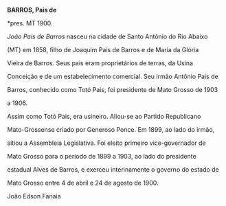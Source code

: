 **BARROS, Pais de**



\*pres. MT 1900.



*João Pais de Barros* nasceu na cidade de Santo Antônio do Rio Abaixo

(MT) em 1858, filho de Joaquim Pais de Barros e de Maria da Glória

Vieira de Barros. Seus pais eram proprietários de terras, da Usina

Conceição e de um estabelecimento comercial. Seu irmão Antônio Pais de

Barros, conhecido como Totó Pais, foi presidente de Mato Grosso de 1903

a 1906.



Assim como Totó Pais, era usineiro. Aliou-se ao Partido Republicano

Mato-Grossense criado por Generoso Ponce. Em 1899, ao lado do irmão,

sitiou a Assembleia Legislativa. Foi eleito primeiro vice-governador de

Mato Grosso para o período de 1899 a 1903, ao lado do presidente

estadual Alves de Barros, e exerceu interinamente o governo do estado de

Mato Grosso entre 4 de abril e 24 de agosto de 1900.



João Edson Fanaia



